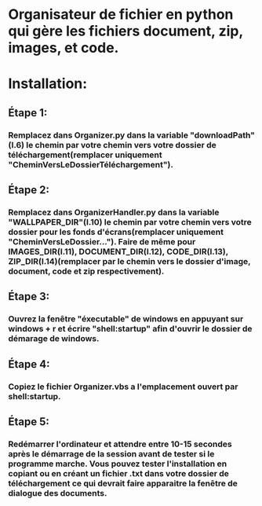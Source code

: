 # Organisateur de fichier en python qui gère les fichiers document, zip, images, et code.

# Installation:

## Étape 1:
### Remplacez dans Organizer.py dans la variable "downloadPath"(l.6) le chemin par votre chemin vers votre dossier de téléchargement(remplacer uniquement "CheminVersLeDossierTéléchargement").

## Étape 2:
### Remplacez dans OrganizerHandler.py dans la variable "WALLPAPER_DIR"(l.10) le chemin par votre chemin vers votre dossier pour les fonds d'écrans(remplacer uniquement "CheminVersLeDossier..."). Faire de même pour IMAGES_DIR(l.11), DOCUMENT_DIR(l.12), CODE_DIR(l.13), ZIP_DIR(l.14)(remplacer par le chemin vers le dossier d'image, document, code et zip respectivement).

## Étape 3:
### Ouvrez la fenêtre "éxecutable" de windows en appuyant sur windows + r et écrire "shell:startup" afin d'ouvrir le dossier de démarage de windows.

## Étape 4:
### Copiez le fichier Organizer.vbs a l'emplacement ouvert par shell:startup.

## Étape 5:
### Redémarrer l'ordinateur et attendre entre 10-15 secondes après le démarrage de la session avant de tester si le programme marche. Vous pouvez tester l'installation en copiant ou en créant un fichier .txt dans votre dossier de téléchargement ce qui devrait faire apparaitre la fenêtre de dialogue des documents.

